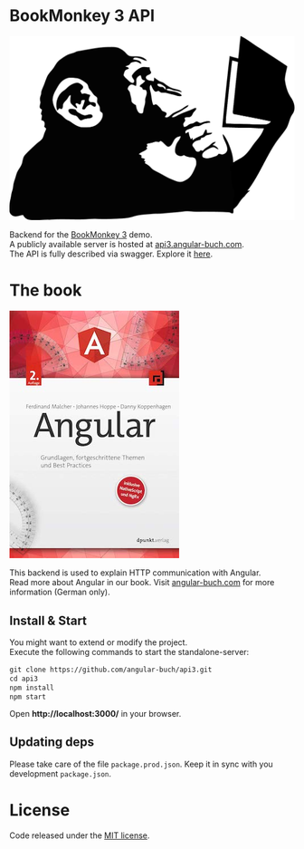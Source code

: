 # BookMonkey 3 API


![Monkey](public/images/monkey-thinking.png)

Backend for the [BookMonkey 3](https://github.com/angular-buch/book-monkey3) demo.  
A publicly available server is hosted at [api3.angular-buch.com](http://api3.angular-buch.com).  
The API is fully described via swagger. Explore it [here](http://api3.angular-buch.com/swagger-ui/#/book).


# The book

[![Book](public/images/angular_auflage2_small.jpg)](https://angular-buch.com/)

This backend is used to explain HTTP communication with Angular.  
Read more about Angular in our book. Visit [angular-buch.com](https://angular-buch.com/) for more information (German only).



## Install & Start

You might want to extend or modify the project.  
Execute the following commands to start the standalone-server:

```
git clone https://github.com/angular-buch/api3.git
cd api3
npm install
npm start
```

Open __http://localhost:3000/__ in your browser.


## Updating deps

Please take care of the file `package.prod.json`.
Keep it in sync with you development `package.json`.

# License

Code released under the [MIT license](LICENSE).
